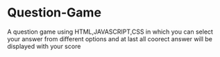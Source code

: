 # Question-Game
A question game using HTML,JAVASCRIPT,CSS in which you can select your answer from different options and at last all coorect answer will be displayed with your score
